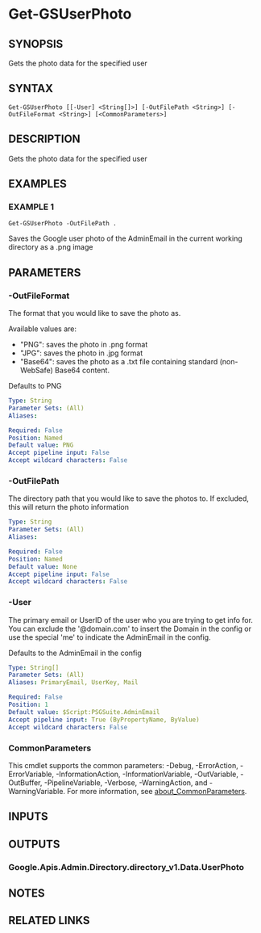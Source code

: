 # Get-GSUserPhoto

## SYNOPSIS
Gets the photo data for the specified user

## SYNTAX

```
Get-GSUserPhoto [[-User] <String[]>] [-OutFilePath <String>] [-OutFileFormat <String>] [<CommonParameters>]
```

## DESCRIPTION
Gets the photo data for the specified user

## EXAMPLES

### EXAMPLE 1
```
Get-GSUserPhoto -OutFilePath .
```

Saves the Google user photo of the AdminEmail in the current working directory as a .png image

## PARAMETERS

### -OutFileFormat
The format that you would like to save the photo as.

Available values are:
* "PNG": saves the photo in .png format
* "JPG": saves the photo in .jpg format
* "Base64": saves the photo as a .txt file containing standard (non-WebSafe) Base64 content.

Defaults to PNG

```yaml
Type: String
Parameter Sets: (All)
Aliases:

Required: False
Position: Named
Default value: PNG
Accept pipeline input: False
Accept wildcard characters: False
```

### -OutFilePath
The directory path that you would like to save the photos to.
If excluded, this will return the photo information

```yaml
Type: String
Parameter Sets: (All)
Aliases:

Required: False
Position: Named
Default value: None
Accept pipeline input: False
Accept wildcard characters: False
```

### -User
The primary email or UserID of the user who you are trying to get info for.
You can exclude the '@domain.com' to insert the Domain in the config or use the special 'me' to indicate the AdminEmail in the config.

Defaults to the AdminEmail in the config

```yaml
Type: String[]
Parameter Sets: (All)
Aliases: PrimaryEmail, UserKey, Mail

Required: False
Position: 1
Default value: $Script:PSGSuite.AdminEmail
Accept pipeline input: True (ByPropertyName, ByValue)
Accept wildcard characters: False
```

### CommonParameters
This cmdlet supports the common parameters: -Debug, -ErrorAction, -ErrorVariable, -InformationAction, -InformationVariable, -OutVariable, -OutBuffer, -PipelineVariable, -Verbose, -WarningAction, and -WarningVariable. For more information, see [about_CommonParameters](http://go.microsoft.com/fwlink/?LinkID=113216).

## INPUTS

## OUTPUTS

### Google.Apis.Admin.Directory.directory_v1.Data.UserPhoto
## NOTES

## RELATED LINKS
